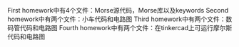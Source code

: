 First homework中有4个文件：Morse源代码，Morse库以及keywords
Second homework中有两个文件：小车代码和电路图
Third homework中有两个文件：数码管代码和电路图
Fourth homework中有两个文件：在tinkercad上可运行摩尔斯代码和电路图
